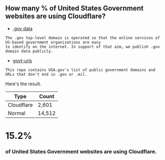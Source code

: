## How many % of United States Government websites are using Cloudflare?


- [.gov data](https://github.com/cisagov/dotgov-data)
```
The .gov top-level domain is operated so that the online services of US-based government organizations are easy 
to identify on the internet. In support of that aim, we publish .gov domain data publicly.
```

- [govt-urls](https://github.com/GSA/govt-urls)
```
This repo contains USA.gov's list of public government domains and URLs that don't end in .gov or .mil.
```


Here's the result.


| Type | Count |
| --- | --- | 
| Cloudflare | 2,601 |
| Normal | 14,512 |


# 15.2%
### of United States Government websites are using Cloudflare.
